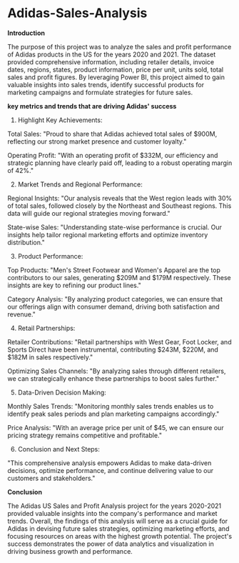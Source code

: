 # Adidas-Sales-Analysis

**Introduction**

The purpose of this project was to analyze the sales and profit performance of Adidas products in the US for the years 2020 and 2021. The dataset provided comprehensive information, including retailer details, invoice dates, regions, states, product information, price per unit, units sold, total sales and profit figures. By leveraging Power BI, this project aimed to gain valuable insights into sales trends, identify successful products for marketing campaigns and formulate strategies for future sales.

**key metrics and trends that are driving Adidas' success**

1. Highlight Key Achievements:
   
Total Sales: "Proud to share that Adidas achieved total sales of $900M, reflecting our strong market presence and customer loyalty."

Operating Profit: "With an operating profit of $332M, our efficiency and strategic planning have clearly paid off, leading to a robust operating margin of 42%."

2. Market Trends and Regional Performance:
   
Regional Insights: "Our analysis reveals that the West region leads with 30% of total sales, followed closely by the Northeast and Southeast regions. This data will guide our regional strategies moving forward."

State-wise Sales: "Understanding state-wise performance is crucial. Our insights help tailor regional marketing efforts and optimize inventory distribution."

3. Product Performance:
   
Top Products: "Men's Street Footwear and Women's Apparel are the top contributors to our sales, generating $209M and $179M respectively. These insights are key to refining our product lines."

Category Analysis: "By analyzing product categories, we can ensure that our offerings align with consumer demand, driving both satisfaction and revenue."

4. Retail Partnerships:
   
Retailer Contributions: "Retail partnerships with West Gear, Foot Locker, and Sports Direct have been instrumental, contributing $243M, $220M, and $182M in sales respectively."

Optimizing Sales Channels: "By analyzing sales through different retailers, we can strategically enhance these partnerships to boost sales further."

5. Data-Driven Decision Making:
   
Monthly Sales Trends: "Monitoring monthly sales trends enables us to identify peak sales periods and plan marketing campaigns accordingly."

Price Analysis: "With an average price per unit of $45, we can ensure our pricing strategy remains competitive and profitable."

6. Conclusion and Next Steps:
   
"This comprehensive analysis empowers Adidas to make data-driven decisions, optimize performance, and continue delivering value to our customers and stakeholders."


**Conclusion**

The Adidas US Sales and Profit Analysis project for the years 2020-2021 provided valuable insights into the company's performance and market trends. Overall, the findings of this analysis will serve as a crucial guide for Adidas in devising future sales strategies, optimizing marketing efforts, and focusing resources on areas with the highest growth potential. The project's success demonstrates the power of data analytics and visualization in driving business growth and performance.
